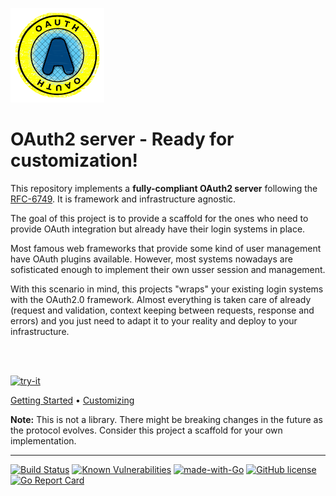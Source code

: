 
![](_docs/img/oauth-logo.png)
# OAuth2 server - Ready for customization!

This repository implements a **fully-compliant OAuth2 server** following the [RFC-6749](https://tools.ietf.org/html/rfc6749). It is framework and infrastructure agnostic. 

The goal of this project is to provide a scaffold for the ones who need to provide OAuth integration but already have their login systems in place.

Most famous web frameworks that provide some kind of user management have OAuth plugins available. However, most systems nowadays are sofisticated enough to implement their own usser session and management.

With this scenario in mind, this projects "wraps" your existing login systems with the OAuth2.0 framework. Almost everything is taken care of already (request and validation, context keeping between requests, response and errors) and you just need to adapt it to your reality and deploy to your infrastructure.

<br>
<br>

[![try-it](https://img.shields.io/badge/See%20it%20in%20Action!--blue)](http://golang.org)


[Getting Started](_docs/getting_started.md) • [Customizing](_docs/customizing.md) 

**Note:** This is not a library. There might be breaking changes in the future as the protocol evolves. Consider this project a scaffold for your own implementation.

__________________________
[![Build Status](https://travis-ci.com/giovaneliberato/customizable-oauth2-server.svg?branch=main)](https://travis-ci.com/giovaneliberato/customizable-oauth2-server) [![Known Vulnerabilities](https://snyk.io/test/github/{username}/{repo}/badge.svg)](https://snyk.io/test/github/giovaneliberato/customizable-oauth2-server)
  [![made-with-Go](https://img.shields.io/badge/Made%20with-Go-1f425f.svg)](http://golang.org) [![GitHub license](https://img.shields.io/github/license/Naereen/StrapDown.js.svg)](https://github.com/Naereen/StrapDown.js/blob/master/LICENSE) [![Go Report Card](https://goreportcard.com/badge/github.com/giovaneliberato/your-oauth2-server-here)](https://goreportcard.com/report/github.com/giovaneliberato/your-oauth2-server-here)




